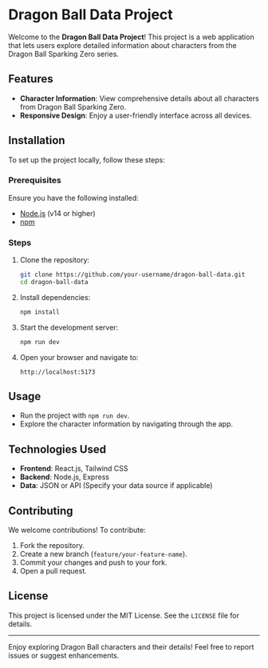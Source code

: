 # Dragon Ball Data Project

Welcome to the **Dragon Ball Data Project**! This project is a web application that lets users explore detailed information about characters from the Dragon Ball Sparking Zero series.

## Features
- **Character Information**: View comprehensive details about all characters from Dragon Ball Sparking Zero.
- **Responsive Design**: Enjoy a user-friendly interface across all devices.

## Installation

To set up the project locally, follow these steps:

### Prerequisites
Ensure you have the following installed:
- [Node.js](https://nodejs.org/) (v14 or higher)
- [npm](https://www.npmjs.com/)

### Steps
1. Clone the repository:
   ```bash
   git clone https://github.com/your-username/dragon-ball-data.git
   cd dragon-ball-data
   ```

2. Install dependencies:
   ```bash
   npm install
   ```

3. Start the development server:
   ```bash
   npm run dev
   ```

4. Open your browser and navigate to:
   ```
   http://localhost:5173
   ```

## Usage
- Run the project with `npm run dev`.
- Explore the character information by navigating through the app.

## Technologies Used
- **Frontend**: React.js, Tailwind CSS
- **Backend**: Node.js, Express
- **Data**: JSON or API (Specify your data source if applicable)

## Contributing
We welcome contributions! To contribute:
1. Fork the repository.
2. Create a new branch (`feature/your-feature-name`).
3. Commit your changes and push to your fork.
4. Open a pull request.

## License
This project is licensed under the MIT License. See the `LICENSE` file for details.

---

Enjoy exploring Dragon Ball characters and their details! Feel free to report issues or suggest enhancements.
